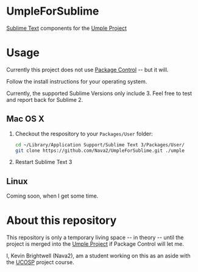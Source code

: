# UmpleForSublime
[Sublime Text](http://www.sublimetext.com/) components for the [Umple Project](http://www.umple.org)

# Usage

Currently this project does not use [Package Control](https://packagecontrol.io/) -- but it will. 

Follow the install instructions for your operating system. 

Currently, the supported Sublime Versions only include 3. Feel free to test and report back for Sublime 2. 

## Mac OS X

1. Checkout the respository to your `Packages/User` folder: 
	```bash
	cd ~/Library/Application Support/Sublime Text 3/Packages/User/
	git clone https://github.com/Nava2/UmpleForSublime.git ./umple
	```
1. Restart Sublime Text 3

## Linux

Coming soon, when I get some time. 

# About this repository

This repository is only a temporary living space -- in theory -- until the project is merged into the [Umple Project](http://www.umple.org) if Package Control will let me. 

I, Kevin Brightwell (Nava2), am a student working on this as an aside with the [UCOSP](http://ucosp.ca) project course.